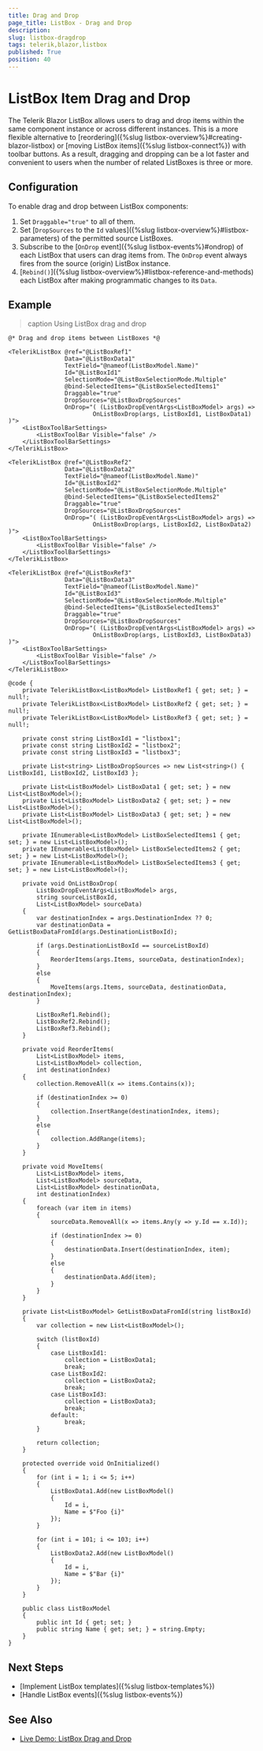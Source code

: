```yaml
---
title: Drag and Drop
page_title: ListBox - Drag and Drop
description:
slug: listbox-dragdrop
tags: telerik,blazor,listbox
published: True
position: 40
---
```


# ListBox Item Drag and Drop

The Telerik Blazor ListBox allows users to drag and drop items within the same component instance or across different instances. This is a more flexible alternative to [reordering]({%slug listbox-overview%}#creating-blazor-listbox) or [moving ListBox items]({%slug listbox-connect%}) with toolbar buttons. As a result, dragging and dropping can be a lot faster and convenient to users when the number of related ListBoxes is three or more.


## Configuration

To enable drag and drop between ListBox components:

1. Set `Draggable="true"` to all of them.
1. Set [`DropSources` to the `Id` values]({%slug listbox-overview%}#listbox-parameters) of the permitted source ListBoxes.
1. Subscribe to the [`OnDrop` event]({%slug listbox-events%}#ondrop) of each ListBox that users can drag items from. The `OnDrop` event always fires from the source (origin) ListBox instance.
1. [`Rebind()`]({%slug listbox-overview%}#listbox-reference-and-methods) each ListBox after making programmatic changes to its `Data`.


## Example

>caption Using ListBox drag and drop

````CSHTML
@* Drag and drop items between ListBoxes *@

<TelerikListBox @ref="@ListBoxRef1"
                Data="@ListBoxData1"
                TextField="@nameof(ListBoxModel.Name)"
                Id="@ListBoxId1"
                SelectionMode="@ListBoxSelectionMode.Multiple"
                @bind-SelectedItems="@ListBoxSelectedItems1"
                Draggable="true"
                DropSources="@ListBoxDropSources"
                OnDrop="( (ListBoxDropEventArgs<ListBoxModel> args) =>
                        OnListBoxDrop(args, ListBoxId1, ListBoxData1) )">
    <ListBoxToolBarSettings>
        <ListBoxToolBar Visible="false" />
    </ListBoxToolBarSettings>
</TelerikListBox>

<TelerikListBox @ref="@ListBoxRef2"
                Data="@ListBoxData2"
                TextField="@nameof(ListBoxModel.Name)"
                Id="@ListBoxId2"
                SelectionMode="@ListBoxSelectionMode.Multiple"
                @bind-SelectedItems="@ListBoxSelectedItems2"
                Draggable="true"
                DropSources="@ListBoxDropSources"
                OnDrop="( (ListBoxDropEventArgs<ListBoxModel> args) =>
                        OnListBoxDrop(args, ListBoxId2, ListBoxData2) )">
    <ListBoxToolBarSettings>
        <ListBoxToolBar Visible="false" />
    </ListBoxToolBarSettings>
</TelerikListBox>

<TelerikListBox @ref="@ListBoxRef3"
                Data="@ListBoxData3"
                TextField="@nameof(ListBoxModel.Name)"
                Id="@ListBoxId3"
                SelectionMode="@ListBoxSelectionMode.Multiple"
                @bind-SelectedItems="@ListBoxSelectedItems3"
                Draggable="true"
                DropSources="@ListBoxDropSources"
                OnDrop="( (ListBoxDropEventArgs<ListBoxModel> args) =>
                        OnListBoxDrop(args, ListBoxId3, ListBoxData3) )">
    <ListBoxToolBarSettings>
        <ListBoxToolBar Visible="false" />
    </ListBoxToolBarSettings>
</TelerikListBox>

@code {
    private TelerikListBox<ListBoxModel> ListBoxRef1 { get; set; } = null!;
    private TelerikListBox<ListBoxModel> ListBoxRef2 { get; set; } = null!;
    private TelerikListBox<ListBoxModel> ListBoxRef3 { get; set; } = null!;

    private const string ListBoxId1 = "listbox1";
    private const string ListBoxId2 = "listbox2";
    private const string ListBoxId3 = "listbox3";

    private List<string> ListBoxDropSources => new List<string>() { ListBoxId1, ListBoxId2, ListBoxId3 };

    private List<ListBoxModel> ListBoxData1 { get; set; } = new List<ListBoxModel>();
    private List<ListBoxModel> ListBoxData2 { get; set; } = new List<ListBoxModel>();
    private List<ListBoxModel> ListBoxData3 { get; set; } = new List<ListBoxModel>();

    private IEnumerable<ListBoxModel> ListBoxSelectedItems1 { get; set; } = new List<ListBoxModel>();
    private IEnumerable<ListBoxModel> ListBoxSelectedItems2 { get; set; } = new List<ListBoxModel>();
    private IEnumerable<ListBoxModel> ListBoxSelectedItems3 { get; set; } = new List<ListBoxModel>();

    private void OnListBoxDrop(
        ListBoxDropEventArgs<ListBoxModel> args,
        string sourceListBoxId,
        List<ListBoxModel> sourceData)
    {
        var destinationIndex = args.DestinationIndex ?? 0;
        var destinationData = GetListBoxDataFromId(args.DestinationListBoxId);

        if (args.DestinationListBoxId == sourceListBoxId)
        {
            ReorderItems(args.Items, sourceData, destinationIndex);
        }
        else
        {
            MoveItems(args.Items, sourceData, destinationData, destinationIndex);
        }

        ListBoxRef1.Rebind();
        ListBoxRef2.Rebind();
        ListBoxRef3.Rebind();
    }

    private void ReorderItems(
        List<ListBoxModel> items,
        List<ListBoxModel> collection,
        int destinationIndex)
    {
        collection.RemoveAll(x => items.Contains(x));

        if (destinationIndex >= 0)
        {
            collection.InsertRange(destinationIndex, items);
        }
        else
        {
            collection.AddRange(items);
        }
    }

    private void MoveItems(
        List<ListBoxModel> items,
        List<ListBoxModel> sourceData,
        List<ListBoxModel> destinationData,
        int destinationIndex)
    {
        foreach (var item in items)
        {
            sourceData.RemoveAll(x => items.Any(y => y.Id == x.Id));

            if (destinationIndex >= 0)
            {
                destinationData.Insert(destinationIndex, item);
            }
            else
            {
                destinationData.Add(item);
            }
        }
    }

    private List<ListBoxModel> GetListBoxDataFromId(string listBoxId)
    {
        var collection = new List<ListBoxModel>();

        switch (listBoxId)
        {
            case ListBoxId1:
                collection = ListBoxData1;
                break;
            case ListBoxId2:
                collection = ListBoxData2;
                break;
            case ListBoxId3:
                collection = ListBoxData3;
                break;
            default:
                break;
        }

        return collection;
    }

    protected override void OnInitialized()
    {
        for (int i = 1; i <= 5; i++)
        {
            ListBoxData1.Add(new ListBoxModel()
            {
                Id = i,
                Name = $"Foo {i}"
            });
        }

        for (int i = 101; i <= 103; i++)
        {
            ListBoxData2.Add(new ListBoxModel()
            {
                Id = i,
                Name = $"Bar {i}"
            });
        }
    }

    public class ListBoxModel
    {
        public int Id { get; set; }
        public string Name { get; set; } = string.Empty;
    }
}
````


## Next Steps

* [Implement ListBox templates]({%slug listbox-templates%})
* [Handle ListBox events]({%slug listbox-events%})


## See Also

* [Live Demo: ListBox Drag and Drop](https://demos.telerik.com/blazor-ui/listbox/drag-drop)
